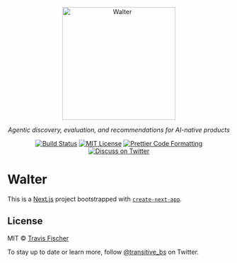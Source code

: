 <p align="center">
  <a href="https://trywalter.ai"><img alt="Walter" src="/public/logo.png" width="256"></a>
</p>

<p align="center">
  <em>Agentic discovery, evaluation, and recommendations for AI-native products</em>
</p>

<p align="center">
  <a href="https://github.com/transitive-bullshit/walter-web/actions/workflows/test.yml"><img alt="Build Status" src="https://github.com/transitive-bullshit/walter-web/actions/workflows/main.yml/badge.svg" /></a>
  <a href="https://github.com/transitive-bullshit/walter-web/blob/main/license"><img alt="MIT License" src="https://img.shields.io/badge/license-MIT-blue" /></a>
  <a href="https://prettier.io"><img alt="Prettier Code Formatting" src="https://img.shields.io/badge/code_style-prettier-brightgreen.svg" /></a>
  <a href="https://twitter.com/transitive_bs"><img alt="Discuss on Twitter" src="https://img.shields.io/badge/twitter-discussion-blue" /></a>
</p>

# Walter <!-- omit from toc -->

This is a [Next.js](https://nextjs.org/) project bootstrapped with [`create-next-app`](https://github.com/vercel/next.js/tree/canary/packages/create-next-app).

## License

MIT © [Travis Fischer](https://twitter.com/transitive_bs)

To stay up to date or learn more, follow [@transitive_bs](https://twitter.com/transitive_bs) on Twitter.
